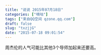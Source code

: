 ```yaml
---
title: "说说 2015年07月18日"
categories: ["嘀咕"]
tags: ["来自QQ空间 qzone.qq.com"]
draft: false
slug: "txzjjG"
date: "2015-07-18 09:01:54"
---
```


周杰伦的人气可能比其他3个导师加起来还要高。
